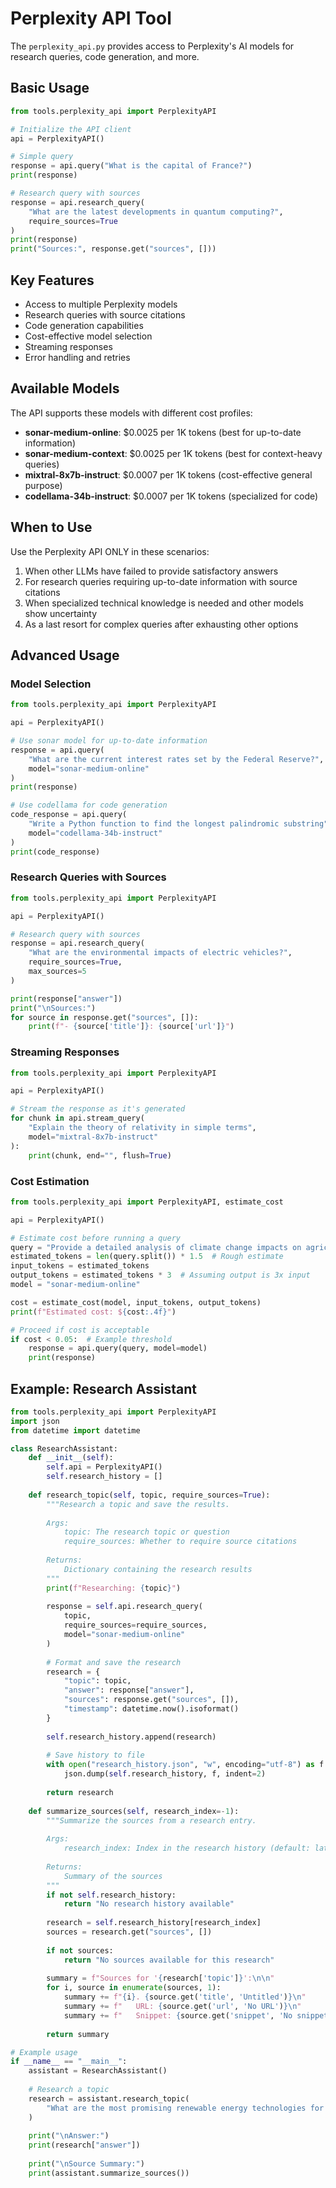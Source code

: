 # Perplexity API Tool

The `perplexity_api.py` provides access to Perplexity's AI models for research queries, code generation, and more.

## Basic Usage

```python
from tools.perplexity_api import PerplexityAPI

# Initialize the API client
api = PerplexityAPI()

# Simple query
response = api.query("What is the capital of France?")
print(response)

# Research query with sources
response = api.research_query(
    "What are the latest developments in quantum computing?",
    require_sources=True
)
print(response)
print("Sources:", response.get("sources", []))
```

## Key Features

- Access to multiple Perplexity models
- Research queries with source citations
- Code generation capabilities
- Cost-effective model selection
- Streaming responses
- Error handling and retries

## Available Models

The API supports these models with different cost profiles:

- **sonar-medium-online**: $0.0025 per 1K tokens (best for up-to-date information)
- **sonar-medium-context**: $0.0025 per 1K tokens (best for context-heavy queries)
- **mixtral-8x7b-instruct**: $0.0007 per 1K tokens (cost-effective general purpose)
- **codellama-34b-instruct**: $0.0007 per 1K tokens (specialized for code)

## When to Use

Use the Perplexity API ONLY in these scenarios:
1. When other LLMs have failed to provide satisfactory answers
2. For research queries requiring up-to-date information with source citations
3. When specialized technical knowledge is needed and other models show uncertainty
4. As a last resort for complex queries after exhausting other options

## Advanced Usage

### Model Selection

```python
from tools.perplexity_api import PerplexityAPI

api = PerplexityAPI()

# Use sonar model for up-to-date information
response = api.query(
    "What are the current interest rates set by the Federal Reserve?",
    model="sonar-medium-online"
)
print(response)

# Use codellama for code generation
code_response = api.query(
    "Write a Python function to find the longest palindromic substring",
    model="codellama-34b-instruct"
)
print(code_response)
```

### Research Queries with Sources

```python
from tools.perplexity_api import PerplexityAPI

api = PerplexityAPI()

# Research query with sources
response = api.research_query(
    "What are the environmental impacts of electric vehicles?",
    require_sources=True,
    max_sources=5
)

print(response["answer"])
print("\nSources:")
for source in response.get("sources", []):
    print(f"- {source['title']}: {source['url']}")
```

### Streaming Responses

```python
from tools.perplexity_api import PerplexityAPI

api = PerplexityAPI()

# Stream the response as it's generated
for chunk in api.stream_query(
    "Explain the theory of relativity in simple terms",
    model="mixtral-8x7b-instruct"
):
    print(chunk, end="", flush=True)
```

### Cost Estimation

```python
from tools.perplexity_api import PerplexityAPI, estimate_cost

api = PerplexityAPI()

# Estimate cost before running a query
query = "Provide a detailed analysis of climate change impacts on agriculture"
estimated_tokens = len(query.split()) * 1.5  # Rough estimate
input_tokens = estimated_tokens
output_tokens = estimated_tokens * 3  # Assuming output is 3x input
model = "sonar-medium-online"

cost = estimate_cost(model, input_tokens, output_tokens)
print(f"Estimated cost: ${cost:.4f}")

# Proceed if cost is acceptable
if cost < 0.05:  # Example threshold
    response = api.query(query, model=model)
    print(response)
```

## Example: Research Assistant

```python
from tools.perplexity_api import PerplexityAPI
import json
from datetime import datetime

class ResearchAssistant:
    def __init__(self):
        self.api = PerplexityAPI()
        self.research_history = []
    
    def research_topic(self, topic, require_sources=True):
        """Research a topic and save the results.
        
        Args:
            topic: The research topic or question
            require_sources: Whether to require source citations
            
        Returns:
            Dictionary containing the research results
        """
        print(f"Researching: {topic}")
        
        response = self.api.research_query(
            topic,
            require_sources=require_sources,
            model="sonar-medium-online"
        )
        
        # Format and save the research
        research = {
            "topic": topic,
            "answer": response["answer"],
            "sources": response.get("sources", []),
            "timestamp": datetime.now().isoformat()
        }
        
        self.research_history.append(research)
        
        # Save history to file
        with open("research_history.json", "w", encoding="utf-8") as f:
            json.dump(self.research_history, f, indent=2)
        
        return research
    
    def summarize_sources(self, research_index=-1):
        """Summarize the sources from a research entry.
        
        Args:
            research_index: Index in the research history (default: latest)
            
        Returns:
            Summary of the sources
        """
        if not self.research_history:
            return "No research history available"
        
        research = self.research_history[research_index]
        sources = research.get("sources", [])
        
        if not sources:
            return "No sources available for this research"
        
        summary = f"Sources for '{research['topic']}':\n\n"
        for i, source in enumerate(sources, 1):
            summary += f"{i}. {source.get('title', 'Untitled')}\n"
            summary += f"   URL: {source.get('url', 'No URL')}\n"
            summary += f"   Snippet: {source.get('snippet', 'No snippet')[:100]}...\n\n"
        
        return summary

# Example usage
if __name__ == "__main__":
    assistant = ResearchAssistant()
    
    # Research a topic
    research = assistant.research_topic(
        "What are the most promising renewable energy technologies for 2025?"
    )
    
    print("\nAnswer:")
    print(research["answer"])
    
    print("\nSource Summary:")
    print(assistant.summarize_sources())
``` 